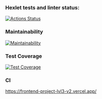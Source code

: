 ### Hexlet tests and linter status:
[![Actions Status](https://github.com/miroslav-kolomiets/frontend-project-lvl3/workflows/hexlet-check/badge.svg)](https://github.com/miroslav-kolomiets/frontend-project-lvl3/actions)

### Maintainability
[![Maintainability](https://api.codeclimate.com/v1/badges/52ed862b2251586328ca/maintainability)](https://codeclimate.com/github/miroslav-kolomiets/frontend-project-lvl3/maintainability)

### Test Coverage
[![Test Coverage](https://api.codeclimate.com/v1/badges/52ed862b2251586328ca/test_coverage)](https://codeclimate.com/github/miroslav-kolomiets/frontend-project-lvl3/test_coverage)

### CI


https://frontend-project-lvl3-v2.vercel.app/
